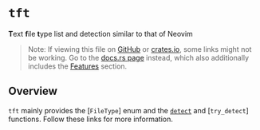 # `tft`

**T**ext **f**ile **t**ype list and detection similar to that of Neovim

> Note: If viewing this file on [GitHub](https://github.com/RubixDev/tft) or
> [crates.io](https://crates.io/crates/tft), some links might not be working. Go
> to the [docs.rs page](https://docs.rs/tft/) instead, which also additionally
> includes the [Features](#features) section.

## Overview

`tft` mainly provides the [`FileType`] enum and the [`detect`](detect()) and
[`try_detect`] functions. Follow these links for more information.
